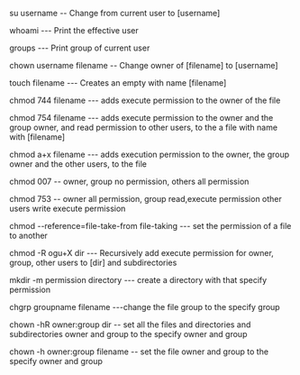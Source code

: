  su username -- Change from current user to [username]

whoami --- Print the effective user

groups --- Print group of current user

chown username filename -- Change owner of [filename] to [username]

touch filename --- Creates an empty with name [filename]

chmod 744 filename --- adds execute permission to the owner of the file 

chmod 754 filename --- adds execute permission to the owner and the group owner, and read permission to other users, to the a file with name with [filename]


chmod a+x filename  --- adds execution permission to the owner, the group owner and the other users, to the file


chmod 007 -- owner, group no permission, others all permission


chmod 753 -- owner all permission, group read,execute permission other users write execute permission

chmod --reference=file-take-from file-taking --- set the permission of a file to another

chmod -R ogu+X dir --- Recursively add execute permission for owner, group, other users to [dir] and subdirectories

mkdir -m permission directory --- create a directory with that specify permission


chgrp groupname filename ---change the file group to the specify group

chown -hR owner:group dir -- set all the files and directories and subdirectories owner and group to the specify owner and group


chown -h owner:group filename -- set the file owner and group to the specify owner and group
